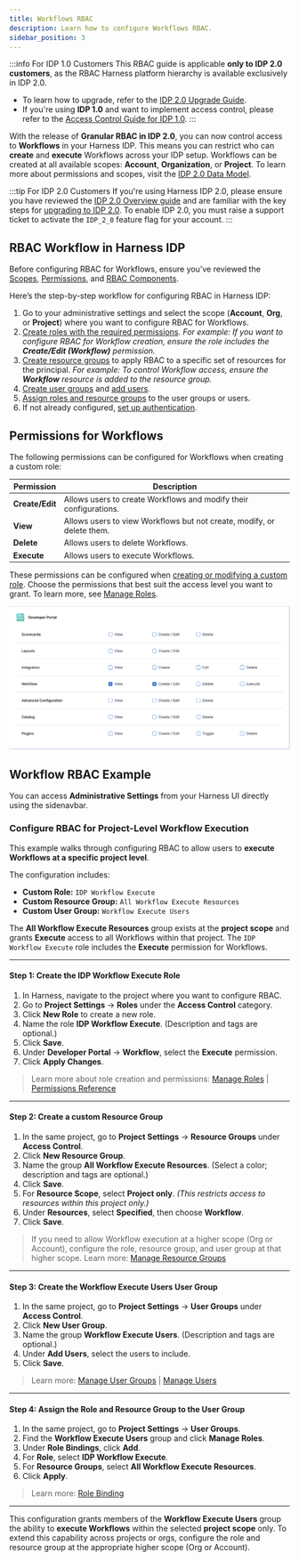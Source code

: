 ```yaml
---
title: Workflows RBAC 
description: Learn how to configure Workflows RBAC. 
sidebar_position: 3
---
```

:::info For IDP 1.0 Customers
This RBAC guide is applicable **only to IDP 2.0 customers**, as the RBAC Harness platform hierarchy is available exclusively in IDP 2.0.
* To learn how to upgrade, refer to the [IDP 2.0 Upgrade Guide](/docs/internal-developer-portal/idp-2o-overview/migrating-idp-2o.md).
* If you're using **IDP 1.0** and want to implement access control, please refer to the [Access Control Guide for IDP 1.0](#permissions--resource-scopes).
:::

With the release of **Granular RBAC in IDP 2.0**, you can now control access to **Workflows** in your Harness IDP. This means you can restrict who can **create** and **execute** Workflows across your IDP setup. Workflows can be created at all available scopes: **Account**, **Organization**, or **Project**.
To learn more about permissions and scopes, visit the [IDP 2.0 Data Model](/docs/internal-developer-portal/catalog/data-model.md).

:::tip For IDP 2.0 Customers
If you're using Harness IDP 2.0, please ensure you have reviewed the [IDP 2.0 Overview guide](/docs/internal-developer-portal/idp-2o-overview/2-0-overview-and-upgrade-path.md) and are familiar with the key steps for [upgrading to IDP 2.0](/docs/internal-developer-portal/idp-2o-overview/migrating-idp-2o.md). To enable IDP 2.0, you must raise a support ticket to activate the `IDP_2_0` feature flag for your account.
:::

## RBAC Workflow in Harness IDP

Before configuring RBAC for Workflows, ensure you’ve reviewed the [Scopes](/docs/internal-developer-portal/rbac/scopes#scopes), [Permissions](/docs/internal-developer-portal/rbac/scopes#permissions--resources), and [RBAC Components](/docs/internal-developer-portal/rbac/scopes#rbac-components).

Here’s the step-by-step workflow for configuring RBAC in Harness IDP:

1. Go to your administrative settings and select the scope (**Account**, **Org**, or **Project**) where you want to configure RBAC for Workflows.
2. [Create roles with the required permissions](https://developer.harness.io/docs/platform/role-based-access-control/add-manage-roles).
   *For example: If you want to configure RBAC for Workflow creation, ensure the role includes the **Create/Edit (Workflow)** permission.*
3. [Create resource groups](https://developer.harness.io/docs/platform/role-based-access-control/add-resource-groups) to apply RBAC to a specific set of resources for the principal.
   *For example: To control Workflow access, ensure the **Workflow** resource is added to the resource group.*
4. [Create user groups](https://developer.harness.io/docs/platform/role-based-access-control/add-user-groups) and [add users](https://developer.harness.io/docs/platform/role-based-access-control/add-users).
5. [Assign roles and resource groups](https://developer.harness.io/docs/platform/role-based-access-control/rbac-in-harness#role-binding) to the user groups or users.
6. If not already configured, [set up authentication](https://developer.harness.io/docs/platform/authentication/authentication-overview).

## Permissions for Workflows

The following permissions can be configured for Workflows when creating a custom role:

| **Permission**  | **Description**                                                        |
| --------------- | ---------------------------------------------------------------------- |
| **Create/Edit** | Allows users to create Workflows and modify their configurations.      |
| **View**        | Allows users to view Workflows but not create, modify, or delete them. |
| **Delete**      | Allows users to delete Workflows.                                      |
| **Execute**     | Allows users to execute Workflows.                                     |

These permissions can be configured when [creating or modifying a custom role](https://developer.harness.io/docs/platform/role-based-access-control/add-manage-roles). Choose the permissions that best suit the access level you want to grant.
To learn more, see [Manage Roles](https://developer.harness.io/docs/platform/role-based-access-control/add-manage-roles).

![](./static/workflows-permissions.png)

## Workflow RBAC Example

You can access **Administrative Settings** from your Harness UI directly using the sidenavbar. 

<DocVideo src="https://app.tango.us/app/embed/1dcbc9e9-70f4-49e7-bbec-6a2c94c97ae7" title="Create the IDP Catalog Create Role" />

### Configure RBAC for Project-Level Workflow Execution

This example walks through configuring RBAC to allow users to **execute Workflows at a specific project level**.

The configuration includes:

* **Custom Role:** `IDP Workflow Execute`
* **Custom Resource Group:** `All Workflow Execute Resources`
* **Custom User Group:** `Workflow Execute Users`

The **All Workflow Execute Resources** group exists at the **project scope** and grants **Execute** access to all Workflows within that project. The `IDP Workflow Execute` role includes the **Execute** permission for Workflows.

---

#### Step 1: Create the IDP Workflow Execute Role

1. In Harness, navigate to the project where you want to configure RBAC.
2. Go to **Project Settings** → **Roles** under the **Access Control** category.
3. Click **New Role** to create a new role.
4. Name the role **IDP Workflow Execute**. (Description and tags are optional.)
5. Click **Save**.
6. Under **Developer Portal** → **Workflow**, select the **Execute** permission.
7. Click **Apply Changes**.

> Learn more about role creation and permissions: [Manage Roles](https://developer.harness.io/docs/platform/role-based-access-control/add-manage-roles) | [Permissions Reference](https://developer.harness.io/docs/platform/role-based-access-control/permissions-reference/)

---

#### Step 2: Create a custom Resource Group

1. In the same project, go to **Project Settings** → **Resource Groups** under **Access Control**.
2. Click **New Resource Group**.
3. Name the group **All Workflow Execute Resources**. (Select a color; description and tags are optional.)
4. Click **Save**.
5. For **Resource Scope**, select **Project only**.
   *(This restricts access to resources within this project only.)*
6. Under **Resources**, select **Specified**, then choose **Workflow**.
7. Click **Save**.

> If you need to allow Workflow execution at a higher scope (Org or Account), configure the role, resource group, and user group at that higher scope.
> Learn more: [Manage Resource Groups](https://developer.harness.io/docs/platform/role-based-access-control/add-resource-groups)

---

#### Step 3: Create the Workflow Execute Users User Group

1. In the same project, go to **Project Settings** → **User Groups** under **Access Control**.
2. Click **New User Group**.
3. Name the group **Workflow Execute Users**. (Description and tags are optional.)
4. Under **Add Users**, select the users to include.
5. Click **Save**.

> Learn more: [Manage User Groups](https://developer.harness.io/docs/platform/role-based-access-control/add-user-groups) | [Manage Users](https://developer.harness.io/docs/platform/role-based-access-control/add-users)

---

#### Step 4: Assign the Role and Resource Group to the User Group

1. In the same project, go to **Project Settings** → **User Groups**.
2. Find the **Workflow Execute Users** group and click **Manage Roles**.
3. Under **Role Bindings**, click **Add**.
4. For **Role**, select **IDP Workflow Execute**.
5. For **Resource Groups**, select **All Workflow Execute Resources**.
6. Click **Apply**.

> Learn more: [Role Binding](https://developer.harness.io/docs/platform/role-based-access-control/rbac-in-harness/#role-binding)

---

This configuration grants members of the **Workflow Execute Users** group the ability to **execute Workflows** within the selected **project scope** only. To extend this capability across projects or orgs, configure the role and resource group at the appropriate higher scope (Org or Account).
